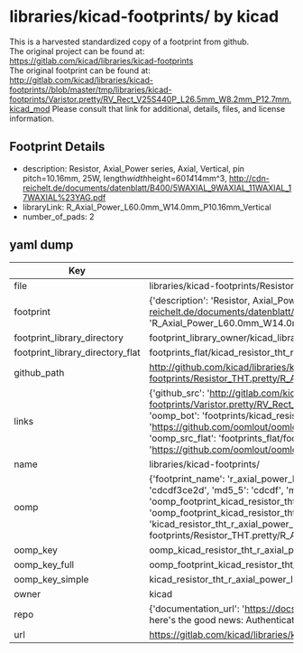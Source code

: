 # libraries/kicad-footprints/ by kicad  
This is a harvested standardized copy of a footprint from github.  
The original project can be found at:  
https://gitlab.com/kicad/libraries/kicad-footprints  
The original footprint can be found at:
http://gitlab.com/kicad/libraries/kicad-footprints//blob/master/tmp/libraries/kicad-footprints/Varistor.pretty/RV_Rect_V25S440P_L26.5mm_W8.2mm_P12.7mm.kicad_mod
Please consult that link for additional, details, files, and license information.  
## Footprint Details
* description: Resistor, Axial_Power series, Axial, Vertical, pin pitch=10.16mm, 25W, length*width*height=60*14*14mm^3, http://cdn-reichelt.de/documents/datenblatt/B400/5WAXIAL_9WAXIAL_11WAXIAL_17WAXIAL%23YAG.pdf  
* libraryLink: R_Axial_Power_L60.0mm_W14.0mm_P10.16mm_Vertical  
* number_of_pads: 2  
## yaml dump  
| Key | Value |  
| --- | --- |  
| file | libraries/kicad-footprints/Resistor_THT.pretty/R_Axial_Power_L60.0mm_W14.0mm_P10.16mm_Vertical.kicad_mod |  
| footprint | {'description': 'Resistor, Axial_Power series, Axial, Vertical, pin pitch=10.16mm, 25W, length*width*height=60*14*14mm^3, http://cdn-reichelt.de/documents/datenblatt/B400/5WAXIAL_9WAXIAL_11WAXIAL_17WAXIAL%23YAG.pdf', 'libraryLink': 'R_Axial_Power_L60.0mm_W14.0mm_P10.16mm_Vertical', 'number_of_pads': 2} |  
| footprint_library_directory | footprint_library_owner/kicad_libraries/kicad-footprints/ |  
| footprint_library_directory_flat | footprints_flat/kicad_resistor_tht_r_axial_power_l60_0mm_w14_0mm_p10_16mm_vertical/working |  
| github_path | http://github.com/kicad/libraries/kicad-footprints//blob/master/tmp/libraries/kicad-footprints/Resistor_THT.pretty/R_Axial_Power_L60.0mm_W14.0mm_P10.16mm_Vertical.kicad_mod |  
| links | {'github_src': 'http://gitlab.com/kicad/libraries/kicad-footprints//blob/master/tmp/libraries/kicad-footprints/Varistor.pretty/RV_Rect_V25S440P_L26.5mm_W8.2mm_P12.7mm.kicad_mod', 'github_src_repo': 'https://gitlab.com/kicad/libraries/kicad-footprints', 'oomp_bot': 'footprints/kicad_resistor_tht_r_axial_power_l60_0mm_w14_0mm_p10_16mm_vertical/working', 'oomp_bot_github': 'https://github.com/oomlout/oomlout_oomp_footprint_bot/tree/main/footprints/kicad_resistor_tht_r_axial_power_l60_0mm_w14_0mm_p10_16mm_vertical/working', 'oomp_src_flat': 'footprints_flat/footprints_flat/kicad_resistor_tht_r_axial_power_l60_0mm_w14_0mm_p10_16mm_vertical/working', 'oomp_src_flat_github': 'https://github.com/oomlout/oomlout_oomp_footprint_src/tree/main/footprints_flat/kicad_resistor_tht_r_axial_power_l60_0mm_w14_0mm_p10_16mm_vertical/working'} |  
| name | libraries/kicad-footprints/ |  
| oomp | {'footprint_name': 'r_axial_power_l60_0mm_w14_0mm_p10_16mm_vertical', 'library_name': 'resistor_tht', 'md5': 'cdcdf3ce2d655ae0aeeffb4ea2b3a06f', 'md5_10': 'cdcdf3ce2d', 'md5_5': 'cdcdf', 'md5_6': 'cdcdf3', 'oomp_key': 'oomp_kicad_resistor_tht_r_axial_power_l60_0mm_w14_0mm_p10_16mm_vertical', 'oomp_key_extra': 'oomp_footprint_kicad_resistor_tht_r_axial_power_l60_0mm_w14_0mm_p10_16mm_vertical', 'oomp_key_full': 'oomp_footprint_kicad_resistor_tht_r_axial_power_l60_0mm_w14_0mm_p10_16mm_vertical_cdcdf3', 'oomp_key_simple': 'kicad_resistor_tht_r_axial_power_l60_0mm_w14_0mm_p10_16mm_vertical', 'original_filename': 'libraries/kicad-footprints/Resistor_THT.pretty/R_Axial_Power_L60.0mm_W14.0mm_P10.16mm_Vertical.kicad_mod', 'owner_name': 'kicad'} |  
| oomp_key | oomp_kicad_resistor_tht_r_axial_power_l60_0mm_w14_0mm_p10_16mm_vertical |  
| oomp_key_full | oomp_footprint_kicad_resistor_tht_r_axial_power_l60_0mm_w14_0mm_p10_16mm_vertical |  
| oomp_key_simple | kicad_resistor_tht_r_axial_power_l60_0mm_w14_0mm_p10_16mm_vertical |  
| owner | kicad |  
| repo | {'documentation_url': 'https://docs.github.com/rest/overview/resources-in-the-rest-api#rate-limiting', 'message': "API rate limit exceeded for 84.66.173.59. (But here's the good news: Authenticated requests get a higher rate limit. Check out the documentation for more details.)"} |  
| url | https://gitlab.com/kicad/libraries/kicad-footprints |  


